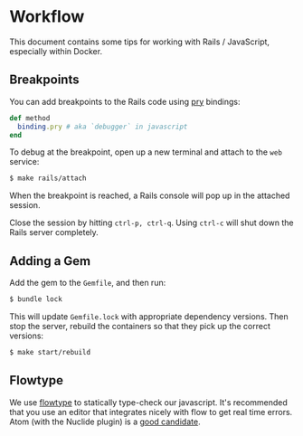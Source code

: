 # Workflow

This document contains some tips for working with Rails / JavaScript, especially within Docker.

## Breakpoints

You can add breakpoints to the Rails code using [pry](http://pryrepl.org/) bindings:

```ruby
def method
  binding.pry # aka `debugger` in javascript
end
```

To debug at the breakpoint, open up a new terminal and attach to the `web` service:

```sh
$ make rails/attach
```

When the breakpoint is reached, a Rails console will pop up in the attached session.

Close the session by hitting `ctrl-p, ctrl-q`. Using `ctrl-c` will shut down the Rails server completely.

## Adding a Gem

Add the gem to the `Gemfile`, and then run:

```sh
$ bundle lock
```

This will update `Gemfile.lock` with appropriate dependency versions. Then stop the server, rebuild the containers so that they pick up the correct versions:

```sh
$ make start/rebuild
```

## Flowtype

We use [flowtype](https://flow.org/en/docs/getting-started/) to statically type-check our javascript. It's recommended that you use an editor that integrates nicely with flow to get real time errors. Atom (with the Nuclide plugin) is a [good candidate](https://nuclide.io/docs/languages/flow/).
